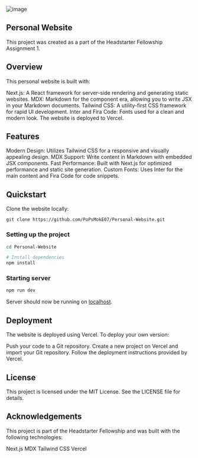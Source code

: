 ![image](/og-bg.png)

## Personal Website

This project was created as a part of the Headstarter Fellowship Assignment 1.

## Overview

This personal website is built with:

Next.js: A React framework for server-side rendering and generating static websites.
MDX: Markdown for the component era, allowing you to write JSX in your Markdown documents.
Tailwind CSS: A utility-first CSS framework for rapid UI development.
Inter and Fira Code: Fonts used for a clean and modern look.
The website is deployed to Vercel.

## Features

Modern Design: Utilizes Tailwind CSS for a responsive and visually appealing design.
MDX Support: Write content in Markdown with embedded JSX components.
Fast Performance: Built with Next.js for optimized performance and static site generation.
Custom Fonts: Uses Inter for the main content and Fira Code for code snippets.

## Quickstart

Clone the website locally:

```
git clone https://github.com/PoPsMokE07/Personal-Website.git
```

### Setting up the project

```bash
cd Personal-Website

# Install dependencies
npm install
```

### Starting server

```bash
npm run dev
```

Server should now be running on [localhost](https://localhost:3000).

## Deployment

The website is deployed using Vercel. To deploy your own version:

Push your code to a Git repository.
Create a new project on Vercel and import your Git repository.
Follow the deployment instructions provided by Vercel.

## License

This project is licensed under the MIT License. See the LICENSE file for details.

## Acknowledgements

This project is part of the Headstarter Fellowship and was built with the following technologies:

Next.js
MDX
Tailwind CSS
Vercel